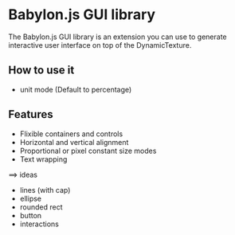 # Babylon.js GUI library

The Babylon.js GUI library is an extension you can use to generate interactive user interface on top of the DynamicTexture.

## How to use it

- unit mode (Default to percentage)

## Features
* Flixible containers and controls
* Horizontal and vertical alignment
* Proportional or pixel constant size modes
* Text wrapping

==> ideas
* lines (with cap)
* ellipse
* rounded rect
* button
* interactions
